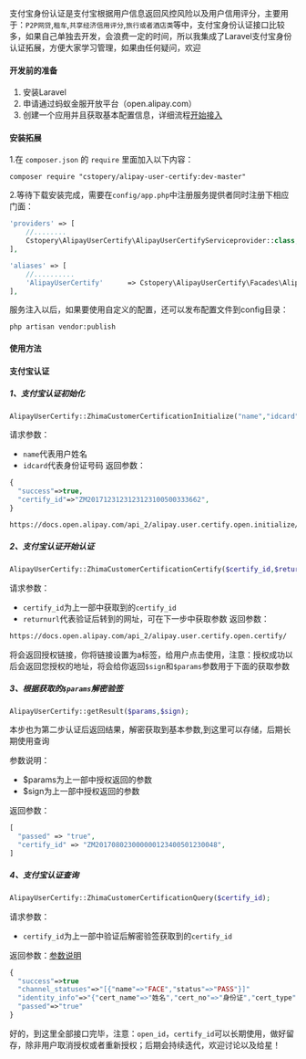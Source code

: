 支付宝身份认证是支付宝根据用户信息返回风控风险以及用户信用评分，主要用于：`P2P网贷`,`租车`,`共享经济信用评分`,`旅行或者酒店类`等中，支付宝身份认证接口比较多，如果自己单独去开发，会浪费一定的时间，所以我集成了Laravel支付宝身份认证拓展，方便大家学习管理，如果由任何疑问，欢迎

#### 开发前的准备
1. 安装Laravel
1. 申请通过蚂蚁金服开放平台（open.alipay.com）
1. 创建一个应用并且获取基本配置信息，详细流程[开始接入](https://docs.open.alipay.com/20181012100420932508/quickstart/)

#### 安装拓展
1.在 `composer.json` 的 `require` 里面加入以下内容：
```composer
composer require "cstopery/alipay-user-certify:dev-master"
```

2.等待下载安装完成，需要在`config/app.php`中注册服务提供者同时注册下相应门面：
```php
'providers' => [
    //........
    Cstopery\AlipayUserCertify\AlipayUserCertifyServiceprovider::class,
],

'aliases' => [
    //..........
    'AlipayUserCertify'      => Cstopery\AlipayUserCertify\Facades\AlipayUserCertify::class,
],
```
服务注入以后，如果要使用自定义的配置，还可以发布配置文件到config目录：
```composer
php artisan vendor:publish
```

#### 使用方法

#### 支付宝认证

##### 1、支付宝认证初始化
```php
AlipayUserCertify::ZhimaCustomerCertificationInitialize("name","idcard");
```
请求参数：
- `name`代表用户姓名
- `idcard`代表身份证号码
返回参数：
```php
{
  "success"=>true,
  "certify_id"=>"ZM2017123123123123100500333662",
}
```
```html
https://docs.open.alipay.com/api_2/alipay.user.certify.open.initialize/
```
##### 2、支付宝认证开始认证
```php
AlipayUserCertify::ZhimaCustomerCertificationCertify($certify_id,$returnurl);
```
请求参数：
- `certify_id`为上一部中获取到的`certify_id`
- `returnurl`代表验证后转到的网址，可在下一步中获取参数
返回参数：
```html
https://docs.open.alipay.com/api_2/alipay.user.certify.open.certify/
```
将会返回授权链接，你将链接设置为a标签，给用户点击使用，注意：授权成功以后会返回您授权的地址，将会给你返回`$sign`和`$params`参数用于下面的获取参数

##### 3、根据获取的`$params`解密验签
```php
AlipayUserCertify::getResult($params,$sign);
```
本步也为第二步认证后返回结果，解密获取到基本参数,到这里可以存储，后期长期使用查询

参数说明：
- $params为上一部中授权返回的参数
- $sign为上一部中授权返回的参数

返回参数：
```php
[
  "passed" => "true",
  "certify_id" => "ZM201708023000000123400501230048",
]
```
##### 4、支付宝认证查询
```php
AlipayUserCertify::ZhimaCustomerCertificationQuery($certify_id);
```
请求参数：
- `certify_id`为上一部中验证后解密验签获取到的`certify_id`

返回参数：[参数说明](https://docs.open.alipay.com/api_2/alipay.user.certify.open.query/)
```php
{
  "success"=>true
  "channel_statuses"=>"[{"name"=>"FACE","status"=>"PASS"}]"
  "identity_info"=>"{"cert_name"=>"姓名","cert_no"=>"身份证","cert_type"=>"IDENTITY_CARD"}"
  "passed"=>"true"
}
```


好的，到这里全部接口完毕，注意：`open_id`，`certify_id`可以长期使用，做好留存，除非用户取消授权或者重新授权；后期会持续迭代，欢迎讨论以及给星！